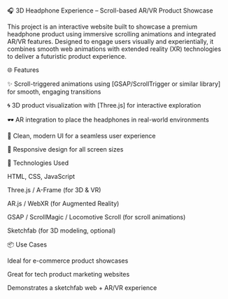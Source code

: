 🎧 3D Headphone Experience – Scroll-based AR/VR Product Showcase

This project is an interactive website built to showcase a premium headphone product using immersive scrolling animations and integrated AR/VR features. Designed to engage users visually and experientially, it combines smooth web animations with extended reality (XR) technologies to deliver a futuristic product experience.

🌐 Features

✨ Scroll-triggered animations using [GSAP/ScrollTrigger or similar library] for smooth, engaging transitions

🌀 3D product visualization with [Three.js] for interactive exploration

🕶️ AR integration to place the headphones in real-world environments

🎨 Clean, modern UI for a seamless user experience

📱 Responsive design for all screen sizes

🚀 Technologies Used

HTML, CSS, JavaScript

Three.js / A-Frame (for 3D & VR)

AR.js / WebXR (for Augmented Reality)

GSAP / ScrollMagic / Locomotive Scroll (for scroll animations)

Sketchfab (for 3D modeling, optional)

📦 Use Cases

Ideal for e-commerce product showcases

Great for tech product marketing websites

Demonstrates a sketchfab web + AR/VR experience


